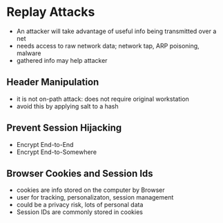 # Replay Attacks

- An attacker will take advantage of useful info being transmitted over a net
- needs access to raw network data; network tap, ARP poisoning, malware
- gathered info may help attacker

## Header Manipulation

- it is not on-path attack: does not require original workstation
- avoid this by applying salt to a hash

## Prevent Session Hijacking

- Encrypt End-to-End
- Encrypt End-to-Somewhere

## Browser Cookies and Session Ids

- cookies are info stored on the computer by Browser
- user for tracking, personalizaton, session management
- could be a privacy risk, lots of personal data
- Session IDs are commonly stored in cookies

